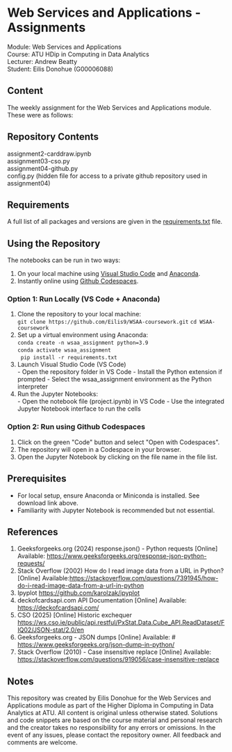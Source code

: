# Web Services and Applications - Assignments
Module: Web Services and Applications  
Course: ATU HDip in Computing in Data Analytics  
Lecturer: Andrew Beatty <br>
Student: Eilis Donohue (G00006088)


## Content   

The weekly assignment for the Web Services and Applications module. These were as follows:



## Repository Contents

assignment2-carddraw.ipynb <br>
assignment03-cso.py <br>
assignment04-github.py <br>
config.py (hidden file for access to a private github repository used in assignment04) <br>


## Requirements  

A full list of all packages and versions are given in the [requirements.txt](requirements.txt) file. 

## Using the Repository

The notebooks can be run in two ways:

  1. On your local machine using [Visual Studio Code](https://code.visualstudio.com/) and [Anaconda](https://www.anaconda.com/download).
  2. Instantly online using [Github Codespaces](https://github.com/features/codespaces).


### Option 1: Run Locally (VS Code + Anaconda)

  1. Clone the repository to your local machine: <br>
  ```git clone https://github.com/Eilis9/WSAA-coursework.git```
  ```cd WSAA-coursework```
  2. Set up a virtual environment using Anaconda: <br>
  ```conda create -n wsaa_assignment python=3.9``` <br>
  ```conda activate wsaa_assignment``` <br>
  ``` pip install -r requirements.txt``` <br>
  3. Launch Visual Studio Code (VS Code) <br>
    - Open the repository folder in VS Code
    - Install the Python extension if prompted
    - Select the wsaa_assignment environment as the Python interpreter
  4. Run the Jupyter Notebooks: <br>
    - Open the notebook file (project.ipynb) in VS Code
    - Use the integrated Jupyter Notebook interface to run the cells

### Option 2: Run using Github Codespaces

  1. Click on the green "Code" button and select "Open with Codespaces". <br>
  2. The repository will open in a Codespace in your browser.<br>
  3. Open the Jupyter Notebook by clicking on the file name in the file list.<br>
 

## Prerequisites
- For local setup, ensure Anaconda or Miniconda is installed. See download link above.
- Familiarity with Jupyter Notebook is recommended but not essential.

## References

1. Geeksforgeeks.org (2024) response.json() - Python requests [Online] Available: https://www.geeksforgeeks.org/response-json-python-requests/
2. Stack Overflow (2002) How do I read image data from a URL in Python? [Online] Available:https://stackoverflow.com/questions/7391945/how-do-i-read-image-data-from-a-url-in-python
3. Ipyplot https://github.com/karolzak/ipyplot
4. deckofcardsapi.com API Documentation [Online] Available: https://deckofcardsapi.com/
5. CSO (2025) [Online] Historic exchequer https://ws.cso.ie/public/api.restful/PxStat.Data.Cube_API.ReadDataset/FIQ02/JSON-stat/2.0/en
6. Geeksforgeeks.org - JSON dumps [Online] Available: # https://www.geeksforgeeks.org/json-dump-in-python/
7. Stack Overflow (2010) - Case insensitive replace [Online] Available: https://stackoverflow.com/questions/919056/case-insensitive-replace



## Notes
This repository was created by Eilis Donohue for the Web Services and Applications module as part of the Higher Diploma in Computing in Data Analytics at ATU. All content is original unless otherwise stated. Solutions and code snippets are based on the course material and personal research and the creator takes no responsibility for any errors or omissions.
In the event of any issues, please contact the repository owner. All feedback and comments are welcome.

